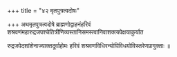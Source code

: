 +++
title = "४२ मृतपुत्रत्वदोषः"

+++
अथमृतपुत्रत्वदोषे ब्राह्मणोद्वाहनंहरिवं शश्रवणंमहारुद्रजपश्चेतित्रीणिव्यस्तानिसमस्त्वानिवाशक्त्यपेक्षयाकुर्यात

रुद्रजपेदशांशेनाज्याक्तदूर्वाहोमः हरिवं शश्रवणविधिरन्योपिविधयोविस्तरेणप्रागुक्ताः ॥
